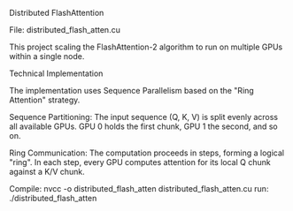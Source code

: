 Distributed FlashAttention

File: distributed_flash_atten.cu

This project scaling the FlashAttention-2 algorithm to run on multiple GPUs within a single node. 

Technical Implementation

The implementation uses Sequence Parallelism based on the "Ring Attention" strategy.

Sequence Partitioning: The input sequence (Q, K, V) is split evenly across all available GPUs. GPU 0 holds the first chunk, GPU 1 the second, and so on.

Ring Communication: The computation proceeds in steps, forming a logical "ring". In each step, every GPU computes attention for its local Q chunk against a K/V chunk. 

Compile: nvcc -o distributed_flash_atten distributed_flash_atten.cu
run: ./distributed_flash_atten